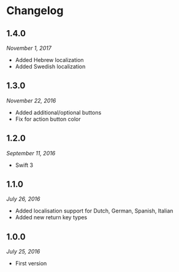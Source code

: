 # Changelog

## 1.4.0

_November 1, 2017_

 * Added Hebrew localization
 * Added Swedish localization

## 1.3.0

_November 22, 2016_

 * Added additional/optional buttons
 * Fix for action button color

## 1.2.0

_September 11, 2016_

 * Swift 3

## 1.1.0

_July 26, 2016_

 * Added localisation support for Dutch, German, Spanish, Italian
 * Added new return key types

## 1.0.0

_July 25, 2016_

 * First version
